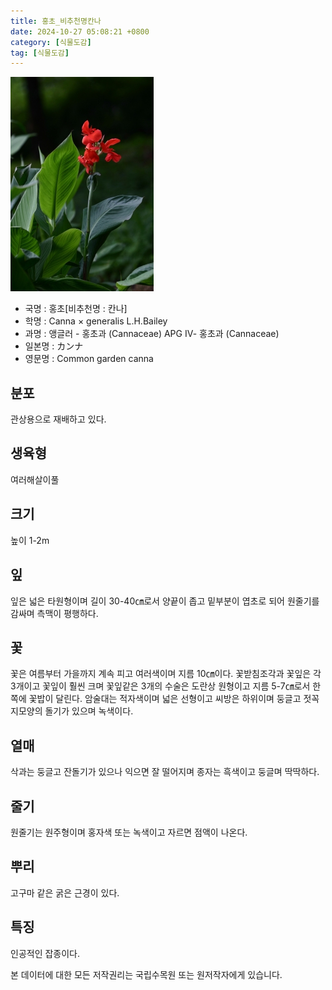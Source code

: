 ```yaml
---
title: 홍초_비추천명칸나
date: 2024-10-27 05:08:21 +0800
category: [식물도감]
tag: [식물도감]
---
```




![홍초[비추천명 : 칸나]](/assets/img/fileUpload/plants/basic/Cannaceae/Canna/6196/6196_1_th2.jpg)
- 국명 : 홍초[비추천명 : 칸나]
- 학명 : Canna × generalis L.H.Bailey
- 과명 : 앵글러 - 홍초과 (Cannaceae) APG Ⅳ- 홍초과 (Cannaceae)
- 일본명 : カンナ
- 영문명 : Common garden canna


## 분포
관상용으로 재배하고 있다.
## 생육형
여러해살이풀
## 크기
높이 1-2m
## 잎
잎은 넓은 타원형이며 길이 30-40㎝로서 양끝이 좁고 밑부분이 엽초로 되어 원줄기를 감싸며 측맥이 평행하다.
## 꽃
꽃은 여름부터 가을까지 계속 피고 여러색이며 지름 10㎝이다. 꽃받침조각과 꽃잎은 각 3개이고 꽃잎이 훨씬 크며 꽃잎같은 3개의 수술은 도란상 원형이고 지름 5-7㎝로서 한쪽에 꽃밥이 달린다. 암술대는 적자색이며 넓은 선형이고 씨방은 하위이며 둥글고 젓꼭지모양의 돌기가 있으며 녹색이다.
## 열매
삭과는 둥글고 잔돌기가 있으나 익으면 잘 떨어지며 종자는 흑색이고 둥글며 딱딱하다.
## 줄기
원줄기는 원주형이며 홍자색 또는 녹색이고 자르면 점액이 나온다.
## 뿌리
고구마 같은 굵은 근경이 있다.
## 특징
인공적인 잡종이다.






본 데이터에 대한 모든 저작권리는 국립수목원 또는 원저작자에게 있습니다.
